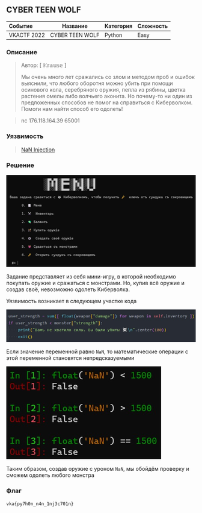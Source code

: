 ## CYBER TEEN WOLF

| Событие | Название | Категория | Сложность |
| :------ | ---- | ---- | ---- |
| VKACTF 2022 | CYBER TEEN WOLF | Python | Easy |

### Описание

> Автор: [ 𝕂𝕣𝕒𝕦𝕤𝕖 ]
>
> Мы очень много лет сражались со злом и методом проб и ошибок выяснили, что любого оборотня можно убить при помощи осинового кола, серебряного оружия, пепла из рябины, цветка растения омелы либо волчьего аконита. Но почему-то ни один из предложенных способов не помог на справиться с Киберволком. Помоги нам найти способ его одолеть!

>nc 176.118.164.39 65001

### Уязвимость

> [NaN Injection](https://blog.bitdiscovery.com/2021/12/python-nan-injection/)

### Решение
![](images/menu.jpg)

Задание представляет из себя мини-игру, в которой необходимо покупать оружие и сражаться с монстрами. Но, купив всё оружие и создав своё, невозможно одолеть Киберволка.

Уязвимость возникает в следующем участке кода

![](images/vuln.jpg)

Если значение переменной равно `NaN`, то математические операции с этой переменной становятся непредсказуемыми

![](images/math.jpg)

Таким образом, создав оружие с уроном `NaN`, мы обойдём проверку и сможем одолеть любого монстра

### Флаг

```
vka{py7h0n_n4n_1nj3c701n}
```